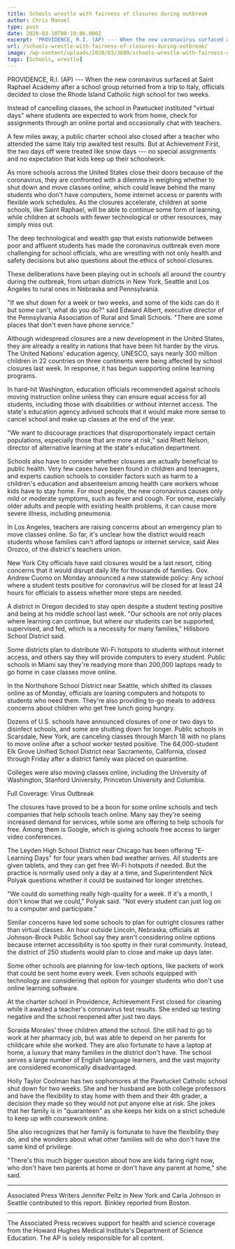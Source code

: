 ```yaml
---
title: Schools wrestle with fairness of closures during outbreak
author: Chris Manoel
type: post
date: 2020-03-10T00:19:06.000Z
excerpt: 'PROVIDENCE, R.I. (AP) --- When the new coronavirus surfaced at Saint Raphael Academy after a school group returned from a trip to Italy, officials decided to close the Rhode Island Catholic high school for two weeks.Instead of cancelling classes, the school in Pawtucket instituted "virtual days" where students are expected to work from home, check&hellip;'
url: /schools-wrestle-with-fairness-of-closures-during-outbreak/
image: /wp-content/uploads/2020/03/3609/schools-wrestle-with-fairness-of-closures-during-outbreak.jpeg
tags: [Schools, wrestle]
---
```


PROVIDENCE, R.I. (AP) --- When the new coronavirus surfaced at Saint Raphael Academy after a school group returned from a trip to Italy, officials decided to close the Rhode Island Catholic high school for two weeks.

Instead of cancelling classes, the school in Pawtucket instituted "virtual days" where students are expected to work from home, check for assignments through an online portal and occasionally chat with teachers.

A few miles away, a public charter school also closed after a teacher who attended the same Italy trip awaited test results. But at Achievement First, the two days off were treated like snow days --- no special assignments and no expectation that kids keep up their schoolwork.

As more schools across the United States close their doors because of the coronavirus, they are confronted with a dilemma in weighing whether to shut down and move classes online, which could leave behind the many students who don't have computers, home internet access or parents with flexible work schedules. As the closures accelerate, children at some schools, like Saint Raphael, will be able to continue some form of learning, while children at schools with fewer technological or other resources, may simply miss out.

The deep technological and wealth gap that exists nationwide between poor and affluent students has made the coronavirus outbreak even more challenging for school officials, who are wrestling with not only health and safety decisions but also questions about the ethics of school closures.

These deliberations have been playing out in schools all around the country during the outbreak, from urban districts in New York, Seattle and Los Angeles to rural ones in Nebraska and Pennsylvania.

"If we shut down for a week or two weeks, and some of the kids can do it but some can't, what do you do?" said Edward Albert, executive director of the Pennsylvania Association of Rural and Small Schools. "There are some places that don't even have phone service."

Although widespread closures are a new development in the United States, they are already a reality in nations that have been hit harder by the virus. The United Nations' education agency, UNESCO, says nearly 300 million children in 22 countries on three continents were being affected by school closures last week. In response, it has begun supporting online learning programs.

In hard-hit Washington, education officials recommended against schools moving instruction online unless they can ensure equal access for all students, including those with disabilities or without internet access. The state's education agency advised schools that it would make more sense to cancel school and make up classes at the end of the year.

"We want to discourage practices that disproportionately impact certain populations, especially those that are more at risk," said Rhett Nelson, director of alternative learning at the state's education department.

Schools also have to consider whether closures are actually beneficial to public health. Very few cases have been found in children and teenagers, and experts caution schools to consider factors such as harm to a children's education and absenteeism among health care workers whose kids have to stay home. For most people, the new coronavirus causes only mild or moderate symptoms, such as fever and cough. For some, especially older adults and people with existing health problems, it can cause more severe illness, including pneumonia.

In Los Angeles, teachers are raising concerns about an emergency plan to move classes online. So far, it's unclear how the district would reach students whose families can't afford laptops or internet service, said Alex Orozco, of the district's teachers union.

New York City officials have said closures would be a last resort, citing concerns that it would disrupt daily life for thousands of families. Gov. Andrew Cuomo on Monday announced a new statewide policy: Any school where a student tests positive for coronavirus will be closed for at least 24 hours for officials to assess whether more steps are needed.

A district in Oregon decided to stay open despite a student testing positive and being at his middle school last week. "Our schools are not only places where learning can continue, but where our students can be supported, supervised, and fed, which is a necessity for many families," Hillsboro School District said.

Some districts plan to distribute Wi-Fi hotspots to students without internet access, and others say they will provide computers to every student. Public schools in Miami say they're readying more than 200,000 laptops ready to go home in case classes move online.

In the Northshore School District near Seattle, which shifted its classes online as of Monday, officials are loaning computers and hotspots to students who need them. They're also providing to-go meals to address concerns about children who get free lunch going hungry.

Dozens of U.S. schools have announced closures of one or two days to disinfect schools, and some are shutting down for longer. Public schools in Scarsdale, New York, are canceling classes through March 18 with no plans to move online after a school worker tested positive. The 64,000-student Elk Grove Unified School District near Sacramento, California, closed through Friday after a district family was placed on quarantine.

Colleges were also moving classes online, including the University of Washington, Stanford University, Princeton University and Columbia.

Full Coverage: Virus Outbreak

The closures have proved to be a boon for some online schools and tech companies that help schools teach online. Many say they're seeing increased demand for services, while some are offering to help schools for free. Among them is Google, which is giving schools free access to larger video conferences.

The Leyden High School District near Chicago has been offering "E-Learning Days" for four years when bad weather arrives. All students are given tablets, and they can get free Wi-Fi hotspots if needed. But the practice is normally used only a day at a time, and Superintendent Nick Polyak questions whether it could be sustained for longer stretches.

"We could do something really high-quality for a week. If it's a month, I don't know that we could," Polyak said. "Not every student can just log on to a computer and participate."

Similar concerns have led some schools to plan for outright closures rather than virtual classes. An hour outside Lincoln, Nebraska, officials at Johnson-Brock Public School say they aren't considering online options because internet accessibility is too spotty in their rural community. Instead, the district of 250 students would plan to close and make up days later.

Some other schools are planning for low-tech options, like packets of work that could be sent home every week. Even schools equipped with technology are considering that option for younger students who don't use online learning software.

At the charter school in Providence, Achievement First closed for cleaning while it awaited a teacher's coronavirus test results. She ended up testing negative and the school reopened after just two days.

Soraida Morales' three children attend the school. She still had to go to work at her pharmacy job, but was able to depend on her parents for childcare while she worked. They are also fortunate to have a laptop at home, a luxury that many families in the district don't have. The school serves a large number of English language learners, and the vast majority are considered economically disadvantaged.

Holly Taylor Coolman has two sophomores at the Pawtucket Catholic school shut down for two weeks. She and her husband are both college professors and have the flexibility to stay home with them and their 4th grader, a decision they made so they would not put anyone else at risk. She jokes that her family is in "quaranteen" as she keeps her kids on a strict schedule to keep up with coursework online.

She also recognizes that her family is fortunate to have the flexibility they do, and she wonders about what other families will do who don't have the same kind of privilege.

"There's this much bigger question about how are kids faring right now, who don't have two parents at home or don't have any parent at home," she said.

* * *

Associated Press Writers Jennifer Peltz in New York and Carla Johnson in Seattle contributed to this report. Binkley reported from Boston.

* * *

The Associated Press receives support for health and science coverage from the Howard Hughes Medical Institute's Department of Science Education. The AP is solely responsible for all content.
